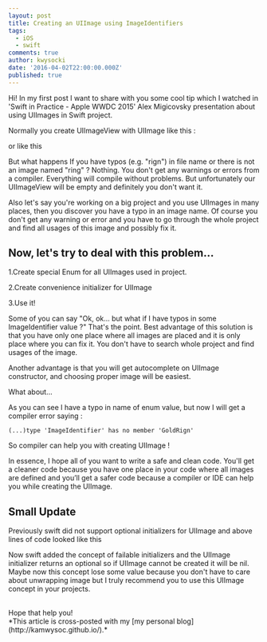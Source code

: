 ```yaml
---
layout: post
title: Creating an UIImage using ImageIdentifiers
tags:
  - iOS
  - swift
comments: true
author: kwysocki
date: '2016-04-02T22:00:00.000Z'
published: true
---
```


Hi! In my first post I want to share with you some cool tip which I watched in 'Swift in Practice - Apple WWDC 2015' Alex Migicovsky presentation about using UIImages in Swift project.

Normally you create UIImageView with UIImage like this :

<script src="https://gist.github.com/kamwysoc/6d28046f02802b811780668680f84a80.js"></script>

or like this

<script src="https://gist.github.com/kamwysoc/5750d3c2a9a272b2d7c32baaffb3470b.js"></script>

But what happens If you have typos (e.g. "rign") in file name or there is not an image named "ring" ?
Nothing. You don't get any warnings or errors from a compiler. Everything will compile without problems. But unfortunately our UIImageView will be empty and definitely you don't want it.

Also let's say you're working on a big project and you use UIImages in many places, then you discover you have a typo in an image name. Of course you don't get any warning or error and you have to go through the whole project and find all usages of this image and possibly fix it.

Now, let's try to deal with this problem...
---

1.Create special Enum for all UIImages used in project.

<script src="https://gist.github.com/kamwysoc/5854408e1f50790deb8cc720b0b64720.js"></script>

2.Create convenience initializer for UIImage

<script src="https://gist.github.com/kamwysoc/f09177294695cfc9e9fd3facc857157e.js"></script>

3.Use it!

<script src="https://gist.github.com/kamwysoc/da1c87cede7eba3f11ec7afc7d8523a9.js"></script>

Some of you can say "Ok, ok... but what if I have typos in some ImageIdentifier value ?" That's the point. Best advantage of this solution is that you have only one place where all images are placed and it is only place where you can fix it. You don't have to search whole project and find usages of the image.

Another advantage is that you will get autocomplete on UIImage constructor, and choosing proper image will be easiest.

What about...

<script src="https://gist.github.com/kamwysoc/869d0e15ae8e730a054d8a04735c4f9e.js"></script>

As you can see I have a typo in name of enum value, but now I will get a compiler error saying :

`(...)type 'ImageIdentifier' has no member 'GoldRign'`

So compiler can help you with creating UIImage !

In essence, I hope all of you want to write a safe and clean code. You'll get a cleaner code because you have one place in your code where all images are defined and you’ll get a safer code because a compiler or IDE can help you while creating the UIImage.


Small Update
---
Previously swift did not support optional initializers for UIImage and above lines of code looked like this

<script src="https://gist.github.com/kamwysoc/e88cbeabd058cb618d7d6df1e19a05ad.js"></script>

Now swift added the concept of failable initializers and the UIImage initializer returns an optional so if UIImage cannot be created it will be nil.
Maybe now this concept lose some value because you don't have to care about unwrapping image but I truly recommend you to use this UIImage concept in your projects.

<br>
Hope that help you!
<br>
*This article is cross-posted with my [my personal blog](http://kamwysoc.github.io/).*

